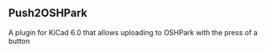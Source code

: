 ## Push2OSHPark

A plugin for KiCad 6.0 that allows uploading to OSHPark with the press of a button

